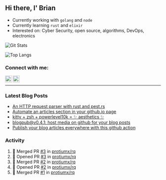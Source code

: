 ## Hi there, I' Brian

- Currently working with `golang` and `node`
- Currently learning `rust` and `elixir`
- Interested on: Cyber Security, open source, algorithms, DevOps, electronics

![Git Stats](https://github-readme-stats.vercel.app/api?username=protiumx&show_icons=true&include_all_commits=true&count_private=true&layout=compact)

![Top Langs](https://github-readme-stats.vercel.app/api/top-langs/?username=protiumx&layout=compact&langs_count=8&hide=ruby,shell,vimscript,vue,scss,html)

### Connect with me:

[<img align="left" alt="Brian Mayo | LinkedIn" width="22px" src="https://cdn.jsdelivr.net/npm/simple-icons@v3/icons/linkedin.svg" />](https://www.linkedin.com/in/bdmayo/)
[<img align="left" alt="@_protium | Instagram" width="22px" src="https://cdn.jsdelivr.net/npm/simple-icons@v3/icons/instagram.svg" />](https://www.instagram.com/_protium/)

<br/>

---

### Latest Blog Posts

<!-- BLOG-POST-LIST:START -->
- [An HTTP request parser with rust and pest.rs](https://protiumx.github.io/blog/posts/an-http-request-parser-with-rust-and-pest-rs/)
- [Automate an articles section in your github.io page](https://protiumx.github.io/blog/posts/automate-an-articles-section-in-your-github-io-page/)
- [kitty + zsh + powerlevel10k = ✨ aesthetics ✨](https://protiumx.github.io/blog/posts/kitty-zsh-powerlevel10k-aesthetics/)
- [blogpub@v0.4.1: host media on github for your blog posts](https://protiumx.github.io/blog/posts/host-media-on-github-for-your-blog-posts/)
- [Publish your blog articles everywhere with this github action](https://protiumx.github.io/blog/posts/publish-your-blog-articles-with-this-github-action/)
<!-- BLOG-POST-LIST:END -->

### Activity

<!--START_SECTION:activity-->
1. 🎉 Merged PR [#3](https://github.com/protiumx/rq/pull/3) in [protiumx/rq](https://github.com/protiumx/rq)
2. 💪 Opened PR [#3](https://github.com/protiumx/rq/pull/3) in [protiumx/rq](https://github.com/protiumx/rq)
3. 🎉 Merged PR [#2](https://github.com/protiumx/rq/pull/2) in [protiumx/rq](https://github.com/protiumx/rq)
4. 💪 Opened PR [#2](https://github.com/protiumx/rq/pull/2) in [protiumx/rq](https://github.com/protiumx/rq)
5. 🎉 Merged PR [#1](https://github.com/protiumx/rq/pull/1) in [protiumx/rq](https://github.com/protiumx/rq)
<!--END_SECTION:activity-->
